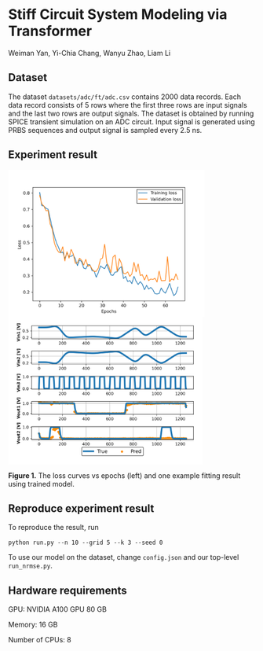 # Stiff Circuit System Modeling via Transformer

Weiman Yan, Yi-Chia Chang, Wanyu Zhao, Liam Li

## Dataset

The dataset `datasets/adc/ft/adc.csv` contains 2000 data records. Each data record consists of 5 rows where the first three rows are input signals and the last two rows are output signals. The dataset is obtained by running SPICE transient simulation on an ADC circuit. Input signal is generated using PRBS sequences and output signal is sampled every 2.5 ns.

## Experiment result
<p float="left">
<img src=".\figs\loss.png" height = "300" alt="" align=center />
<img src=".\figs\prediction.png" height = "300" alt="" align=center />

<b>Figure 1.</b> The loss curves vs epochs (left) and one example fitting result using trained model.
</p>

## Reproduce experiment result

To reproduce the result, run

```
python run.py --n 10 --grid 5 --k 3 --seed 0
```

To use our model on the dataset, change `config.json` and our top-level `run_nrmse.py`.

## Hardware requirements
GPU: NVIDIA A100 GPU 80 GB

Memory: 16 GB

Number of CPUs: 8
